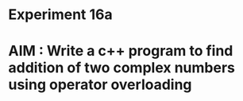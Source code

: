 #                  Experiment 16a
# AIM : Write a c++ program to find addition of two complex numbers using operator overloading
